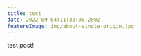 ```yaml
---
title: test
date: 2022-09-04T11:38:08.200Z
featureImage: img/about-single-origin.jpg
---
```

t﻿est post!